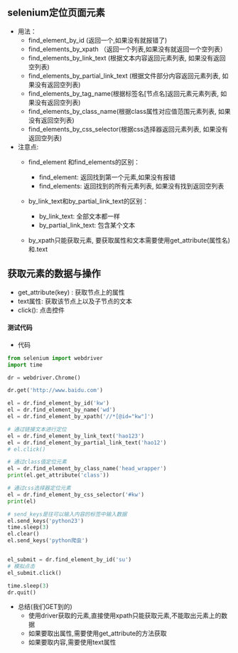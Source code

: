 ## selenium定位页面元素
  - 用法：
    - find_element_by_id (返回一个,如果没有就报错了)
    - find_elements_by_xpath （返回一个列表,如果没有就返回一个空列表）
    - find_elements_by_link_text (根据文本内容返回元素列表, 如果没有返回空列表)
    - find_elements_by_partial_link_text (根据文件部分内容返回元素列表, 如果没有返回空列表)
    - find_elements_by_tag_name(根据标签名[节点名]返回元素元素列表, 如果没有返回空列表)
    - find_elements_by_class_name(根据class属性对应值范围元素列表, 如果没有返回空列表)
    - find_elements_by_css_selector(根据css选择器返回元素列表, 如果没有返回空列表)
  - 注意点:
    - find_element 和find_elements的区别：
      - find_element: 返回找到第一个元素,如果没有报错
      - find_elements: 返回找到的所有元素列表, 如果没有找到返回空列表

    - by_link_text和by_partial_link_text的区别：
      - by_link_text: 全部文本都一样
      - by_partial_link_text: 包含某个文本
    - by_xpath只能获取元素, 要获取属性和文本需要使用get_attribute(属性名) 和.text

## 获取元素的数据与操作

* get_attribute(key) : 获取节点上的属性
* text属性: 获取该节点上以及子节点的文本
* click(): 点击控件

#### 测试代码

- 代码

```python
from selenium import webdriver
import time

dr = webdriver.Chrome()

dr.get('http://www.baidu.com')

el = dr.find_element_by_id('kw')
el = dr.find_element_by_name('wd')
el = dr.find_element_by_xpath('//*[@id="kw"]')

# 通过链接文本进行定位
el = dr.find_element_by_link_text('hao123')
el = dr.find_element_by_partial_link_text('hao12')
# el.click()

# 通过class值定位元素
el = dr.find_element_by_class_name('head_wrapper')
print(el.get_attribute('class'))

# 通过css选择器定位元素
el = dr.find_element_by_css_selector('#kw')
print(el)

# send_keys是往可以输入内容的标签中输入数据
el.send_keys('python23')
time.sleep(3)
el.clear()
el.send_keys('python爬虫')


el_submit = dr.find_element_by_id('su')
# 模拟点击
el_submit.click()

time.sleep(3)
dr.quit()
```

- 总结(我们GET到的)
   - 使用driver获取的元素,直接使用xpath只能获取元素,不能取出元素上的数据
   - 如果要取出属性,需要使用get_attribute的方法获取
   - 如果要取内容,需要使用text属性